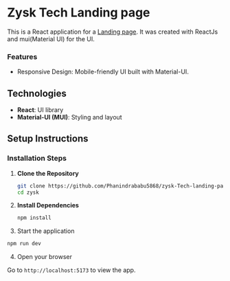 # Zysk Tech Landing page

This is a React application for a [Landing page](https://zysk-tech.netlify.app/). It was created with ReactJs and mui(Material UI) for the UI.

### Features
- Responsive Design: Mobile-friendly UI built with Material-UI.


## Technologies

- **React**: UI library
- **Material-UI (MUI)**: Styling and layout


## Setup Instructions


### Installation Steps

1. **Clone the Repository**
   ```bash
   git clone https://github.com/Phanindrababu5868/zysk-Tech-landing-page.git
   cd zysk
   ```
2. **Install Dependencies**
   ```bash
   npm install
   ```

3. Start the application
  ```bash
  npm run dev
  ```
4. Open your browser

Go to `http://localhost:5173` to view the app.

